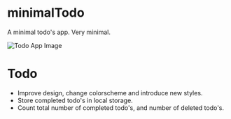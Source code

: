 # minimalTodo
A minimal todo's app. 
Very minimal. 

![Todo App Image](https://i.ibb.co/4jsDzRf/Screenshot.png)

# Todo  
* Improve design, change colorscheme and introduce new styles.
* Store completed todo's in local storage.
* Count total number of completed todo's, and number of deleted todo's.
